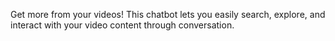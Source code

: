 Get more from your videos! This chatbot lets you easily search, explore, and interact with your video content through conversation.
